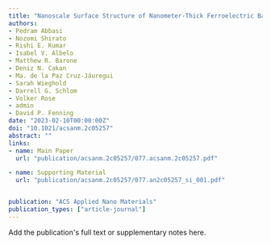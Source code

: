 ```yaml
---
title: "Nanoscale Surface Structure of Nanometer-Thick Ferroelectric BaTiO<sub>3</sub> Films Revealed by Synchrotron X-ray Scanning Tunneling Microscopy: Implications for Catalytic Adsorption Reactions"
authors:
- Pedram Abbasi
- Nozomi Shirato
- Rishi E. Kumar
- Isabel V. Albelo
- Matthew R. Barone
- Deniz N. Cakan
- Ma. de la Paz Cruz-Jáuregui
- Sarah Wieghold
- Darrell G. Schlom
- Volker Rose
- admin
- David P. Fenning
date: "2023-02-10T00:00:00Z"
doi: "10.1021/acsanm.2c05257"
abstract: ""
links:
- name: Main Paper
  url: "publication/acsanm.2c05257/077.acsanm.2c05257.pdf"

- name: Supporting Material
  url: "publication/acsanm.2c05257/077.an2c05257_si_001.pdf"


publication: "ACS Applied Nano Materials"
publication_types: ["article-journal"]
---
```


Add the publication's full text or supplementary notes here.
